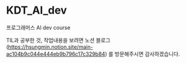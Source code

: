 # KDT_AI_dev
프로그래머스 AI dev course

TIL과 공부한 것, 작업내용을 보려면
노션 블로그(https://hsungmin.notion.site/main-ac104b9c044e444eb9b796c17c329b84)
를 방문해주시면 감사하겠습니다.
